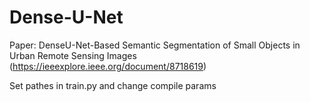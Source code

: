 # Dense-U-Net

Paper: DenseU-Net-Based Semantic Segmentation of Small Objects in Urban Remote Sensing Images
(https://ieeexplore.ieee.org/document/8718619)

Set pathes in train.py and change compile params
